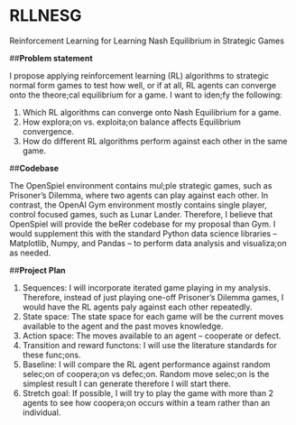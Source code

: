 # RLLNESG
Reinforcement Learning for Learning Nash Equilibrium in Strategic Games

##**Problem statement** 

I propose applying reinforcement learning (RL) algorithms to strategic normal form games to test how well, or if at all, RL agents can converge onto the theore;cal equilibrium for a game. I want to iden;fy the following:
1. Which RL algorithms can converge onto Nash Equilibrium for a game.
2. How explora;on vs. exploita;on balance affects Equilibrium convergence.
3. How do different RL algorithms perform against each other in the same game.

##**Codebase** 

The OpenSpiel environment contains mul;ple strategic games, such as Prisoner’s Dilemma, where two agents can play against each other. In contrast, the OpenAI Gym environment mostly contains single player, control focused games, such as Lunar Lander. Therefore, I believe that OpenSpiel will provide the beRer codebase for my proposal than Gym.
I would supplement this with the standard Python data science libraries – Matplotlib, Numpy, and Pandas – to perform data analysis and visualiza;on as needed.

##**Project Plan**
1. Sequences: I will incorporate iterated game playing in my analysis. Therefore, instead of just playing one-off Prisoner’s Dilemma games, I would have the RL agents paly against each other repeatedly.
2. State space: The state space for each game will be the current moves available to the agent and the past moves knowledge.
3. Action space: The moves available to an agent – cooperate or defect.
4. Transition and reward functons: I will use the literature standards for these func;ons.
5. Baseline: I will compare the RL agent performance against random selec;on of coopera;on vs defec;on. Random move selec;on is the simplest result I can generate therefore I will start there.
6. Stretch goal: If possible, I will try to play the game with more than 2 agents to see how coopera;on occurs within a team rather than an individual.